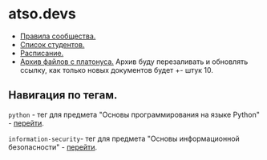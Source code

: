 # atso.devs

- [Правила сообщества.](https://github.com/atso-devs/atso-devs/blob/main/rules.md)  
- [Список студентов.](https://github.com/atso-devs/atso-devs/blob/main/students.md)
- [Расписание.](https://github.com/atso-devs/atso-devs/blob/main/schedule.md)
- [Архив файлов с платонуса.](https://disk.yandex.kz/d/AJ9c2alFxxmYdA) Архив буду перезаливать и обновлять ссылку, как только новых документов будет +\- штук 10. 


## Навигация по тегам. 
`python` - тег для предмета "Основы программирования на языке Python" - [перейти](https://github.com/orgs/atso-devs/repositories?q=topic%3Apython&type=&language=&sort=). 

`information-security`- тег для предмета "Основы информационной безопасности" - [перейти](https://github.com/orgs/atso-devs/repositories?q=topic%3Ainformation-security&type=&language=&sort=). 
